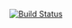 [![Build Status](https://travis-ci.org/joelea/bacon-dom.svg?branch=develop)](https://travis-ci.org/joelea/bacon-dom)
